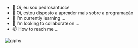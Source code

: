 - 👋 Oi, eu sou pedrosantucce
- 👀 Oi, estou disposto a aprender mais sobre a programação
- 🌱 I’m currently learning ...
- 💞️ I’m looking to collaborate on ...
- 📫 How to reach me ...

<!---
pedrosantucce/pedrosantucce is a ✨ special ✨ repository because its `README.md` (this file) appears on your GitHub profile.
You can click the Preview link to take a look at your changes.
--->
![giphy](https://user-images.githubusercontent.com/108410009/183131325-6a03b9d8-36c4-4f84-a0fe-684667147bad.gif)
